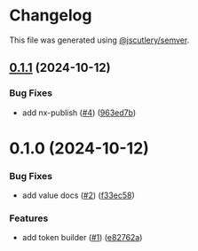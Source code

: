 # Changelog

This file was generated using [@jscutlery/semver](https://github.com/jscutlery/semver).

## [0.1.1](https://github.com/hitchhubio/hitchhub/compare/@hitchhub/token-utils-0.1.0...@hitchhub/token-utils-0.1.1) (2024-10-12)


### Bug Fixes

* add nx-publish ([#4](https://github.com/hitchhubio/hitchhub/issues/4)) ([963ed7b](https://github.com/hitchhubio/hitchhub/commit/963ed7bfdf9909963a8c4be529e8994de5dadbe5))



# 0.1.0 (2024-10-12)


### Bug Fixes

* add value docs ([#2](https://github.com/hitchhubio/hitchhub/issues/2)) ([f33ec58](https://github.com/hitchhubio/hitchhub/commit/f33ec58e3a75e2c1e6b6c1124196c2cb4a61c997))


### Features

* add token builder ([#1](https://github.com/hitchhubio/hitchhub/issues/1)) ([e82762a](https://github.com/hitchhubio/hitchhub/commit/e82762aa3fce38a69a775f8236d321f1d1e11c25))
